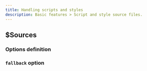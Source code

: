 ```yaml
---
title: Handling scripts and styles
description: Basic features > Script and style source files.
---
```


## $Sources

### Options definition

### `fallback` option
